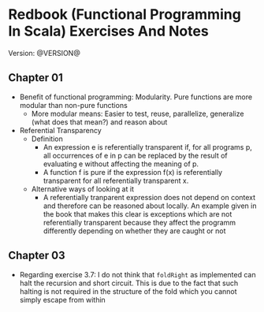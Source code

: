 # Redbook (Functional Programming In Scala) Exercises And Notes

Version: @VERSION@

## Chapter 01

- Benefit of functional programming: Modularity. Pure functions are more modular than non-pure functions
  - More modular means: Easier to test, reuse, parallelize, generalize (what does that mean?) and reason about
- Referential Transparency
  - Definition
    - An expression e is referentially transparent if, for all programs p, all occurrences of e in p can be replaced by
      the result of evaluating e without affecting the meaning of p.
    - A function f is pure if the expression f(x) is referentially transparent for all referentially transparent x.
  - Alternative ways of looking at it
    - A referentially tranparent expression does not depend on context and therefore can be reasoned about locally.
      An example given in the book that makes this clear is exceptions which are not referentially transparent because
      they affect the programm differently depending on whether they are caught or not

## Chapter 03

- Regarding exercise 3.7: I do not think that `foldRight` as implemented can halt the recursion and short circuit.
  This is due to the fact that such halting is not required in the structure of the fold which you cannot simply
  escape from within
